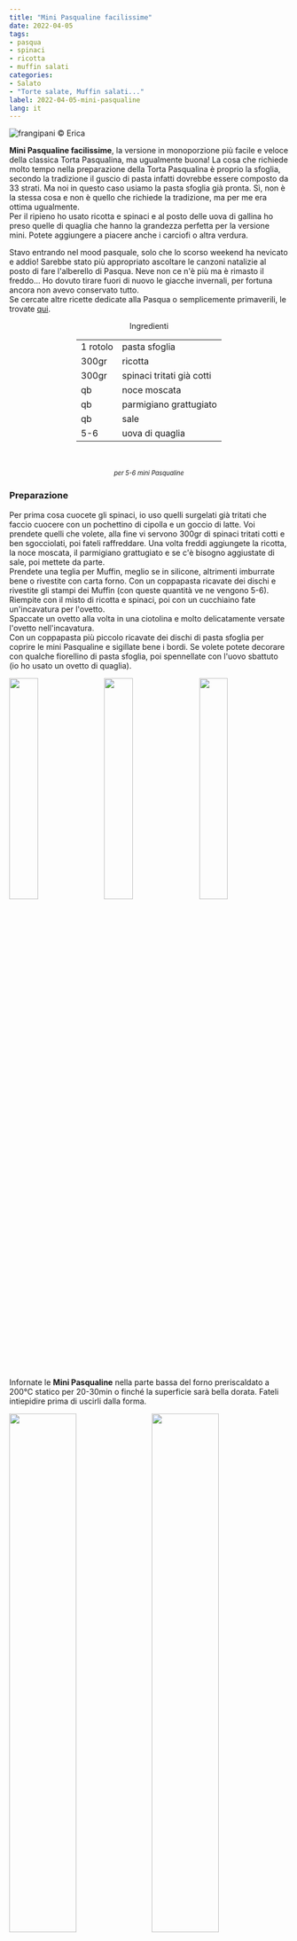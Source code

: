 ```yaml
---
title: "Mini Pasqualine facilissime"
date: 2022-04-05
tags: 
- pasqua
- spinaci
- ricotta
- muffin salati
categories:
- Salato
- "Torte salate, Muffin salati..."
label: 2022-04-05-mini-pasqualine
lang: it 
---
```

![](../2022-04-05-mini-pasqualine/header.jpeg "frangipani © Erica")

**Mini Pasqualine facilissime**, la versione in monoporzione più facile e veloce della classica Torta Pasqualina, ma ugualmente buona! La cosa che richiede molto tempo nella preparazione della Torta Pasqualina è proprio la sfoglia, secondo la tradizione il guscio di pasta infatti dovrebbe essere composto da 33 strati. Ma noi in questo caso usiamo la pasta sfoglia già pronta. Sì, non è la stessa cosa e non è quello che richiede la tradizione, ma per me era ottima ugualmente.
<br />
Per il ripieno ho usato ricotta e spinaci e al posto delle uova di gallina ho preso quelle di quaglia che hanno la grandezza perfetta per la versione mini. Potete aggiungere a piacere anche i carciofi o altra verdura. 

Stavo entrando nel mood pasquale, solo che lo scorso weekend ha nevicato e addio! Sarebbe stato più appropriato ascoltare le canzoni natalizie al posto di fare l'alberello di Pasqua. Neve non ce n'è più ma è rimasto il freddo... Ho dovuto tirare fuori di nuovo le giacche invernali, per fortuna ancora non avevo conservato tutto.
<br />
Se cercate altre ricette dedicate alla Pasqua o semplicemente primaverili, le trovate <a href="https://frangipani.raiano.ch/tags/pasqua/" target="_blank">qui</a>.

<div id="wrapper" style="text-align: center">
  <div id="yourdiv" style="display: inline-block;">
    <div class="ingredients" itemscope itemtype="http://schema.org/Recipe">
      <span itemprop="name" style="display:none;">Mini Pasqualine facilissime</span>
      <span itemprop="recipeCategory" style="display:none;">Salato</span>
      <img itemprop="image" style="display:none;" class="ignore-gallery-item" src="../2022-04-05-mini-pasqualine/header.jpeg"/>
      <span itemprop="author" style="display:none;">Erica Raiano</span>
      <span itemprop="description" style="display:none;">Mini Pasqualine facilissime, la versione in monoporzione più facile e veloce della classica Torta Pasqualina, ma ugualmente buona!</span>
      <div class="ingredients-title">Ingredienti</div>
      <table>
        <tbody>
          </tr>
          <tr itemprop="recipeIngredient">
            <td>1 rotolo</td>
            <td>pasta sfoglia</td>
          </tr>
          <tr itemprop="recipeIngredient">
            <td>300gr</td>
            <td>ricotta</td>
          </tr>
          <tr itemprop="recipeIngredient">
            <td>300gr</td>
            <td>spinaci tritati già cotti</td>
          </tr>
          <tr itemprop="recipeIngredient">
            <td>qb</td>
            <td>noce moscata</td>
          </tr>
          <tr itemprop="recipeIngredient">
            <td>qb</td>
            <td>parmigiano grattugiato</td>
          </tr>
          <tr itemprop="recipeIngredient">
            <td>qb</td>
            <td>sale</td>
          </tr>
          <tr itemprop="recipeIngredient">
            <td>5-6</td>
            <td>uova di quaglia</td>
          </tr>
        </tbody>
      </table>
      <br></br>
      <i class="pull-right" style="font-size: 80%;" itemprop="recipeYield">per 5-6 mini Pasqualine</i>
    </div>
  </div>
</div>


<h3>
  <font color="grey">
    <i class="fa-solid fa-gears"></i>
  </font> Preparazione
</h3>

Per prima cosa cuocete gli spinaci, io uso quelli surgelati già tritati che faccio cuocere con un pochettino di cipolla e un goccio di latte. Voi prendete quelli che volete, alla fine vi servono 300gr di spinaci tritati cotti e ben sgocciolati, poi fateli raffreddare. Una volta freddi aggiungete la ricotta, la noce moscata, il parmigiano grattugiato e se c'è bisogno aggiustate di sale, poi mettete da parte.
<br />
Prendete una teglia per Muffin, meglio se in silicone, altrimenti imburrate bene o rivestite con carta forno. Con un coppapasta ricavate dei dischi e rivestite gli stampi dei Muffin (con queste quantità ve ne vengono 5-6). Riempite con il misto di ricotta e spinaci, poi con un cucchiaino fate un'incavatura per l'ovetto.
<br />
Spaccate un ovetto alla volta in una ciotolina e molto delicatamente versate l'ovetto nell'incavatura.
<br />
Con un coppapasta più piccolo ricavate dei dischi di pasta sfoglia per coprire le mini Pasqualine e sigillate bene i bordi. Se volete potete decorare con qualche fiorellino di pasta sfoglia, poi spennellate con l'uovo sbattuto (io ho usato un ovetto di quaglia).
<p>
  <div style="width: 100%; margin-bottom: 0">
    <img style="float: left; width: 32%; margin-right: 1%;" src="../2022-04-05-mini-pasqualine/ricottaspinaci.jpeg" alt="" title="frangipani © Erica" />
    <img style="float: left; width: 32%; margin-right: 1%; margin-left: 1%;" src="../2022-04-05-mini-pasqualine/uovo.jpeg" alt="" title="frangipani © Erica" />
    <img style="float: left; width: 32%; margin-left: 1%;" src="../2022-04-05-mini-pasqualine/teglia.jpeg" alt="" title="frangipani © Erica" />
    <div style="clear: both"></div>
  </div>
</p>

Infornate le **Mini Pasqualine** nella parte bassa del forno preriscaldato a 200°C statico per 20-30min o finché la superficie sarà bella dorata. Fateli intiepidire prima di uscirli dalla forma.

<p>
  <div style="width: 100%; margin-bottom: 0">
    <img style="float: left; width: 49%; margin-right: 1%" src="../2022-04-05-mini-pasqualine/risultato1.jpeg" alt="" title="frangipani © Erica" />
    <img style="float: left; width: 49%; margin-left: 1%" src="../2022-04-05-mini-pasqualine/risultato2.jpeg" alt="" title="frangipani © Erica" />
    <div style="clear: both;"></div>
  </div>
</p>

<p>
  <div style="width: 100%; margin-bottom: 0">
    <img style="float: left; width: 49%; margin-right: 1%" src="../2022-04-05-mini-pasqualine/risultato3.jpeg" alt="" title="frangipani © Erica" />
    <img style="float: left; width: 49%; margin-left: 1%" src="../2022-04-05-mini-pasqualine/risultato4.jpeg" alt="" title="frangipani © Erica" />
    <div style="clear: both;"></div>
  </div>
</p>

<p>
  <div style="width: 100%; margin-bottom: 0">
    <img style="float: left; width: 49%; margin-right: 1%" src="../2022-04-05-mini-pasqualine/risultato5.jpeg" alt="" title="frangipani © Erica" />
    <img style="float: left; width: 49%; margin-left: 1%" src="../2022-04-05-mini-pasqualine/risultato6.jpeg" alt="" title="frangipani © Erica" />
    <div style="clear: both;"></div>
  </div>
</p>

<p>
  <div style="width: 100%; margin-bottom: 0">
    <img style="float: left; width: 49%; margin-right: 1%" src="../2022-04-05-mini-pasqualine/risultato7.jpeg" alt="" title="frangipani © Erica" />
    <img style="float: left; width: 49%; margin-left: 1%" src="../2022-04-05-mini-pasqualine/risultato8.jpeg" alt="" title="frangipani © Erica" />
    <div style="clear: both;"></div>
  </div>
</p>

<h4>Buon appetito
  <font color="red">
    <i class="fa-regular fa-face-smile"></i>
  </font>
</h4>
